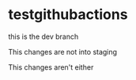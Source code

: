 # testgithubactions

this is the dev branch

This changes are not into staging

This changes aren't either